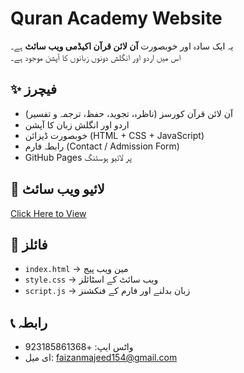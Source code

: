 # Quran Academy Website

یہ ایک سادہ اور خوبصورت **آن لائن قرآن اکیڈمی ویب سائٹ** ہے۔  
اس میں اردو اور انگلش دونوں زبانوں کا آپشن موجود ہے۔  

## ✨ فیچرز
- آن لائن قرآن کورسز (ناظرہ، تجوید، حفظ، ترجمہ و تفسیر)
- اردو اور انگلش زبان کا آپشن
- خوبصورت ڈیزائن (HTML + CSS + JavaScript)
- رابطہ فارم (Contact / Admission Form)
- GitHub Pages پر لائیو ہوسٹنگ

## 🚀 لائیو ویب سائٹ
[Click Here to View](https://آپ-کا-username.github.io/quran-academy/)

## 📂 فائلز
- `index.html` → مین ویب پیج
- `style.css` → ویب سائٹ کے اسٹائلز
- `script.js` → زبان بدلنے اور فارم کے فنکشنز

## 📞 رابطہ
- واٹس ایپ: +923185861368
- ای میل: faizanmajeed154@gmail.com
